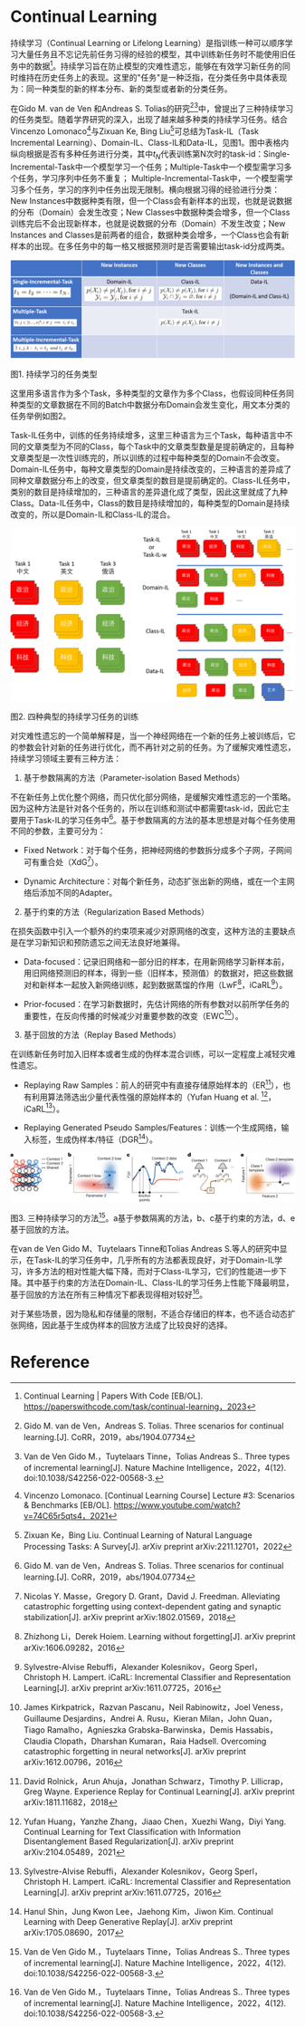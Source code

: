 # Continual Learning

持续学习（Continual Learning or Lifelong Learning）是指训练一种可以顺序学习大量任务且不忘记先前任务习得的经验的模型，其中训练新任务时不能使用旧任务中的数据[^6e6661]。持续学习旨在防止模型的灾难性遗忘，能够在有效学习新任务的同时维持在历史任务上的表现。这里的"任务"是一种泛指，在分类任务中具体表现为：同一种类型的新的样本分布、新的类型或者新的分类任务。

在Gido M. van de Ven 和Andreas S. Tolias的研究[^1adc5f][^42d972]中，曾提出了三种持续学习的任务类型。随着学界研究的深入，出现了越来越多种类的持续学习任务。结合Vincenzo Lomonaco[^cd0d0b]与Zixuan Ke, Bing Liu[^ab86d0]可总结为Task-IL（Task Incremental Learning）、Domain-IL、Class-IL和Data-IL，见图1。图中表格内纵向根据是否有多种任务进行分类，其中$t_N$代表训练第N次时的task-id：Single-Incremental-Task中一个模型学习一个任务；Multiple-Task中一个模型需学习多个任务，学习序列中任务不重复； Multiple-Incremental-Task中，一个模型需学习多个任务，学习的序列中任务出现无限制。横向根据习得的经验进行分类：New Instances中数据种类有限，但一个Class会有新样本的出现，也就是说数据的分布（Domain）会发生改变；New Classes中数据种类会增多，但一个Class训练完后不会出现新样本，也就是说数据的分布（Domain）不发生改变；New Instances and Classes是前两者的组合，数据种类会增多，一个Class也会有新样本的出现。在多任务中的每一格又根据预测时是否需要输出task-id分成两类。

![持续学习的任务类型](<./img/持续学习的任务类型.png>)

图1. 持续学习的任务类型

这里用多语言作为多个Task，多种类型的文章作为多个Class，也假设同种任务同种类型的文章数据在不同的Batch中数据分布Domain会发生变化，用文本分类的任务举例如图2。

Task-IL任务中，训练的任务持续增多，这里三种语言为三个Task，每种语言中不同的文章类型为不同的Class，每个Task中的文章类型数量是提前确定的，且每种文章类型是一次性训练完的，所以训练的过程中每种类型的Domain不会改变。Domain-IL任务中，每种文章类型的Domain是持续改变的，三种语言的差异成了同种文章数据分布上的改变，但文章类型的数目是提前确定的。Class-IL任务中，类别的数目是持续增加的，三种语言的差异退化成了类型，因此这里就成了九种Class。Data-IL任务中，Class的数目是持续增加的，每种类型的Domain是持续改变的，所以是Domain-IL和Class-IL的混合。

![四种典型的持续学习任务的训练](<./img/四种典型的持续学习任务的训练.png>)

图2. 四种典型的持续学习任务的训练

对灾难性遗忘的一个简单解释是，当一个神经网络在一个新的任务上被训练后，它的参数会针对新的任务进行优化，而不再针对之前的任务。为了缓解灾难性遗忘，持续学习领域主要有三种方法：

1. 基于参数隔离的方法（Parameter-isolation Based Methods）

不在新任务上优化整个网络，而只优化部分网络，是缓解灾难性遗忘的一个策略。因为这种方法是针对各个任务的，所以在训练和测试中都需要task-id，因此它主要用于Task-IL的学习任务中[^1adc5f]。基于参数隔离的方法的基本思想是对每个任务使用不同的参数，主要可分为：

- Fixed Network：对于每个任务，把神经网络的参数拆分成多个子网，子网间可有重合处（XdG[^7e480b]）。

- Dynamic Architecture：对每个新任务，动态扩张出新的网络，或在一个主网络后添加不同的Adapter。

2. 基于约束的方法（Regularization Based Methods）

在损失函数中引入一个额外的约束项来减少对原网络的改变，这种方法的主要缺点是在学习新知识和预防遗忘之间无法良好地兼得。

- Data-focused：记录旧网络和一部分旧的样本，在用新网络学习新样本前，用旧网络预测旧的样本，得到一些（旧样本，预测值）的数据对，把这些数据对和新样本一起放入新网络训练，起到数据蒸馏的作用（LwF[^f14649]，iCaRL[^9bb62b]）。

- Prior-focused：在学习新数据时，先估计网络的所有参数对以前所学任务的重要性，在反向传播的时候减少对重要参数的改变（EWC[^0dcb34]）。

3. 基于回放的方法（Replay Based Methods）

在训练新任务时加入旧样本或者生成的伪样本混合训练，可以一定程度上减轻灾难性遗忘。

- Replaying Raw Samples：前人的研究中有直接存储原始样本的（ER[^27fc60]），也有利用算法筛选出少量代表性强的原始样本的（Yufan Huang et al. [^60817a]，iCaRL[^9bb62b]）。

- Replaying Generated Pseudo Samples/Features：训练一个生成网络，输入标签，生成伪样本/特征（DGR[^81c3ba]）。

![三种持续学习的方法](<./img/三种持续学习的方法.png>)

图3. 三种持续学习的方法[^42d972]。a基于参数隔离的方法，b、c基于约束的方法，d、e基于回放的方法。

在van de Ven Gido M、Tuytelaars Tinne和Tolias Andreas S.等人的研究中显示，在Task-IL的学习任务中，几乎所有的方法都表现良好，对于Domain-IL学习，许多方法的相对性能大幅下降，而对于Class-IL学习，它们的性能进一步下降。其中基于约束的方法在Domain-IL、Class-IL的学习任务上性能下降最明显，基于回放的方法在所有三种情况下都表现得相对较好[^42d972]。

对于某些场景，因为隐私和存储量的限制，不适合存储旧的样本，也不适合动态扩张网络，因此基于生成伪样本的回放方法成了比较良好的选择。

# Reference

[^113629]: Xiu. 连续学习介绍\[EB/OL\]. https://xiuyuli.com/blog/continue-learning/， 2019

[^4f607e]: 武广胜，黄松平，丁兆云等. 持续学习经典模型研究综述\[C\]. 中国指挥与控制学会（Chinese Institute of Command and Control）. 第十届中国指挥控制大会论文集（上册）. 北京: 中国指挥与控制学会，2022：236-243

[^ab86d0]: Zixuan Ke，Bing Liu. Continual Learning of Natural Language Processing Tasks: A Survey\[J\]. arXiv preprint arXiv:2211.12701，2022

[^6e6661]: Continual Learning \| Papers With Code \[EB/OL\]. https://paperswithcode.com/task/continual-learning，2023

[^1adc5f]: Gido M. van de Ven，Andreas S. Tolias. Three scenarios for continual learning.\[J\]. CoRR，2019，abs/1904.07734

[^42d972]: Van de Ven Gido M.，Tuytelaars Tinne，Tolias Andreas S.. Three types of incremental learning\[J\]. Nature Machine Intelligence，2022，4(12). doi:10.1038/S42256-022-00568-3.

[^cd0d0b]: Vincenzo Lomonaco. \[Continual Learning Course\] Lecture #3: Scenarios & Benchmarks \[EB/OL\]. https://www.youtube.com/watch?v=74C65r5qts4，2021

[^7e480b]: Nicolas Y. Masse，Gregory D. Grant，David J. Freedman. Alleviating catastrophic forgetting using context-dependent gating and synaptic stabilization\[J\]. arXiv preprint arXiv:1802.01569，2018

[^f14649]: Zhizhong Li，Derek Hoiem. Learning without forgetting\[J\]. arXiv preprint arXiv:1606.09282，2016

[^9bb62b]: Sylvestre-Alvise Rebuffi，Alexander Kolesnikov，Georg Sperl，Christoph H. Lampert. iCaRL: Incremental Classifier and Representation Learning\[J\]. arXiv preprint arXiv:1611.07725，2016

[^0dcb34]: James Kirkpatrick，Razvan Pascanu，Neil Rabinowitz，Joel Veness，Guillaume Desjardins，Andrei A. Rusu，Kieran Milan，John Quan，Tiago Ramalho，Agnieszka Grabska-Barwinska，Demis Hassabis，Claudia Clopath，Dharshan Kumaran，Raia Hadsell. Overcoming catastrophic forgetting in neural networks\[J\]. arXiv preprint arXiv:1612.00796，2016

[^27fc60]: David Rolnick，Arun Ahuja，Jonathan Schwarz，Timothy P. Lillicrap，Greg Wayne. Experience Replay for Continual Learning\[J\]. arXiv preprint arXiv:1811.11682，2018

[^60817a]: Yufan Huang，Yanzhe Zhang，Jiaao Chen，Xuezhi Wang，Diyi Yang. Continual Learning for Text Classification with Information Disentanglement Based Regularization\[J\]. arXiv preprint arXiv:2104.05489，2021

[^81c3ba]: Hanul Shin，Jung Kwon Lee，Jaehong Kim，Jiwon Kim. Continual Learning with Deep Generative Replay\[J\]. arXiv preprint arXiv:1705.08690，2017
